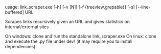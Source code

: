 usage: link_scraper.exe [-h] [-v [N]] [-f {treeview,grepable}] [-s] [--line-buffered] URL

Scrapes links recursively given an URL and gives statistics on internal/external sites

On windows: clone and run the standalone link_scraper.exe
On linux: clone and execute the .py file under dev/ (it may require you to install dependencies)